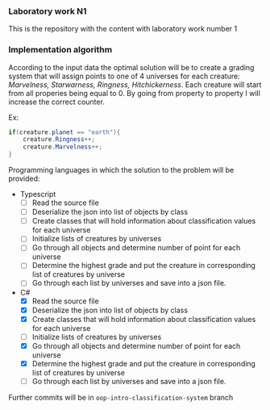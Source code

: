 ### Laboratory work N1

This is the repository with the content with laboratory work number 1

### Implementation algorithm

According to the input data the optimal solution will be to create a grading system that will assign points to one of 4 universes for each creature: _Marvelness, Starwarness, Ringness, Hitchickerness_. Each creature will start from all properies being equal to 0. By going from property to property I will increase the correct counter.

Ex:

```cs
if(creature.planet == "earth"){
    creature.Ringness++;
    creature.Marvelness++;
}
```

Programming languages in which the solution to the problem will be provided:

- Typescript 
  - [ ] Read the source file
  - [ ] Deserialize the json into list of objects by class
  - [ ] Create classes that will hold information about classification values for each universe
  - [ ] Initialize lists of creatures by universes
  - [ ] Go through all objects and determine number of point for each universe
  - [ ] Determine the highest grade and put the creature in corresponding list of creatures by universe
  - [ ] Go through each list by universes and save into a json file.
- C#
  - [x] Read the source file
  - [x] Deserialize the json into list of objects by class
  - [x] Create classes that will hold information about classification values for each universe
  - [ ] Initialize lists of creatures by universes
  - [x] Go through all objects and determine number of point for each universe
  - [x] Determine the highest grade and put the creature in corresponding list of creatures by universe
  - [ ] Go through each list by universes and save into a json file.

Further commits will be in `oop-intro-classification-system` branch
